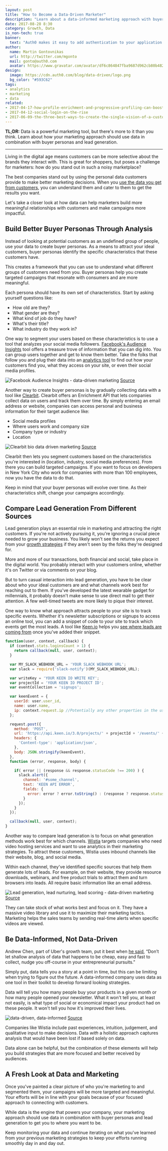 ```yaml
---
layout: post
title: "How to Become a Data-Driven Marketer"
description: "Learn about a data-informed marketing approach with buyer personas and lead generation."
date: 2017-08-28 8:30
category: Growth, Data
is_non-tech: true
banner:
  text: "Auth0 makes it easy to add authentication to your application."
author:
  name: Martin Gontovnikas
  url: http://twitter.com/mgonto
  mail: gonto@auth0.com
  avatar: https://www.gravatar.com/avatar/df6c864847fba9687d962cb80b482764??s=60
design:
  image: https://cdn.auth0.com/blog/data-driven/logo.png
  bg_color: "#593C62"
tags:
- analytics
- marketing
- data
related:
- 2017-04-17-how-profile-enrichment-and-progressive-profiling-can-boost-your-marketing
- 2017-04-12-social-login-on-the-rise
- 2017-06-09-the-three-best-ways-to-create-the-single-vision-of-a-customer
---
```


**TL;DR:** Data is a powerful marketing tool, but there's more to it than you think. Learn about how your marketing approach should use data in combination with buyer personas and lead generation.

---

Living in the digital age means customers can be more selective about the brands they interact with. This is great for shoppers, but poses a challenge for marketers: how do you stand out in such a noisy marketplace? 

The best companies stand out by using the personal data customers provide to make better marketing decisions. When you [use the data you get from customers](https://blog.fullstory.com/what-incentives-are-your-support-metrics-creating-4a633d449f0e#.sy379oznp), you can understand them and cater to them to get the results you want.

Let's take a closer look at how data can help marketers build more meaningful relationships with customers and make campaigns more impactful.

## Build Better Buyer Personas Through Analysis

Instead of looking at potential customers as an undefined group of people, use your data to create buyer personas. As a means to attract your ideal customers, buyer personas identify the specific characteristics that these customers have.

This creates a framework that you can use to understand what different groups of customers need from you. Buyer personas help you create targeted campaigns that resonate with consumers and are more meaningful.

Each persona should have its own set of characteristics. Start by asking yourself questions like: 

* How old are they?
* What gender are they?
* What kind of job do they have? 
* What's their title? 
* What industry do they work in?

One way to segment your users based on these characteristics is to use a tool that analyzes your social media followers. [Facebook's Audience Insights](https://adespresso.com/academy/blog/how-to-use-facebooks-audience-insights-to-create-buyer-personas/) tool offers a treasure trove of information that you can dig into. You can group users together and get to know them better. Take the folks that follow you and plug their data into an [analytics tool](https://amplitude.com/mobile-analytics) to find out how your customers find you, what they access on your site, or even their social media profiles. 

![Facebook Audience Insights - data-driven marketing](https://cdn.auth0.com/blog/data-driven/facebook-audience.png)
[Source](http://www.adweek.com/digital/audience-insights/)

Another way to create buyer personas is by gradually collecting data with a tool like [Clearbit](https://clearbit.com). Clearbit offers an Enrichment API that lets companies collect data on users and track them over time. By simply entering an email address or website, companies can access personal and business information for their target audience like:

* Social media profiles
* Where users work and company size
* Company type or industry
* Location

![Clearbit bio data driven marketing](https://cdn.auth0.com/blog/data-driven/bio.png)
[Source](http://blog.clearbit.com/5-ways-to-use-clearbits-enrichment-api/)

Clearbit then lets you segment customers based on the characteristics you're interested in (location, industry, social media preferences). From there you can build targeted campaigns. If you want to focus on developers in New York City who work for companies with more than 100 employees, now you have the data to do that.

Keep in mind that your buyer personas will evolve over time. As their characteristics shift, change your campaigns accordingly.

## Compare Lead Generation From Different Sources

Lead generation plays an essential role in marketing and attracting the right customers. If you're not actively pursuing it, you're ignoring a crucial piece needed to grow your business.  You likely won't see the returns you expect from your [growth strategies](https://amplitude.com/mobile-analytics) if they aren't seen by the folks they're designed for.

More and more of our transactions, both financial and social, take place in the digital world. You probably interact with your customers online, whether it's on Twitter or via comments on your blog.

But to turn casual interaction into lead generation, you have to be clear about who your ideal customers are and what channels work best for reaching out to them. If you've developed the latest wearable gadget for millennials, it probably doesn't make sense to use direct mail to get their attention. A few well-timed tweets are more likely to pique their interest.

One way to know what approach attracts people to your site is to track specific events. Whether it's newsletter subscriptions or signups to access an online tool, you can add a snippet of code to your site to track which events get the most leads. A tool like [Keen.io](https://keen.io/) helps you [see where leads are coming from](https://auth0.com/rules/send-events-keenio) once you've added their snippet.

```js
function(user, context, callback) {
  if (context.stats.loginsCount > 1) {
    return callback(null, user, context);
  }

  var MY_SLACK_WEBHOOK_URL = 'YOUR SLACK WEBHOOK URL';
  var slack = require('slack-notify')(MY_SLACK_WEBHOOK_URL);

  var writeKey = 'YOUR KEEN IO WRITE KEY';
  var projectId = 'YOUR KEEN IO PROJECT ID';
  var eventCollection = 'signups';

  var keenEvent = {
    userId: user.user_id,
    name: user.name,
    ip: context.request.ip //Potentially any other properties in the user profile/context
  };

  request.post({
    method: 'POST',
    url: 'https://api.keen.io/3.0/projects/' + projectId + '/events/' + eventCollection + '?api_key=' + writeKey,
    headers: {
      'Content-type': 'application/json',
    },
    body: JSON.stringify(keenEvent),
  },
  function (error, response, body) {

    if( error || (response && response.statusCode !== 200) ) {
      slack.alert({
        channel: '#some_channel',
        text: 'KEEN API ERROR',
        fields: {
          error: error ? error.toString() : (response ? response.statusCode + ' ' + body : '')
        }
      });
    }
  });

  callback(null, user, context);
}
```

Another way to compare lead generation is to focus on what generation methods work best for which channels. [Wistia](https://wistia.com/) targets companies who need video hosting services and want to use analytics in their marketing strategies. To attract these customers, Wistia uses inbound channels like their website, blog, and social media.

Within each channel, they've identified specific sources that help them generate lots of leads. For example, on their website, they provide resource downloads, webinars, and free product trials to attract them and turn browsers into leads. All require basic information like an email address.

![Lead generation, lead nurturing, lead scoring - data-driven marketing](https://cdn.auth0.com/blog/data-driven/leads.png)
[Source](https://wistia.com/library/video-and-marketing-automation)

They can take stock of what works best and focus on it. They have a massive video library and use it to maximize their marketing tactics. Marketing helps the sales teams by sending real-time alerts when specific videos are viewed. 

## Be Data-Informed, Not Data-Driven

Andrew Chen, part of Uber's growth team, put it best when [he said](http://andrewchen.co/know-the-difference-between-data-informed-and-versus-data-driven/), “Don’t let shallow analysis of data that happens to be cheap, easy and fast to collect, nudge you off-course in your entrepreneurial pursuits.”

Simply put, data tells you a story at a point in time, but this can be limiting when trying to figure out the future. A data-informed company uses data as one tool in their toolkit to develop forward looking strategies.

Data will tell you how many people buy your products in a given month or how many people opened your newsletter. What it won't tell you, at least not easily, is what type of social or economical impact your product had on these people. It won't tell you how it's improved their lives.

![data-driven, data-informed](https://cdn.auth0.com/blog/data-driven/data.png)
[Source](https://wistia.com/blog/data-informed-marketing)

Companies like Wistia include past experiences, intuition, judgement, and qualitative input to make decisions. Data _with_ a holistic approach captures analysis that would have been lost if based solely on data.

Data alone can be helpful, but the combination of these elements will help you build strategies that are more focused and better received by audiences.

## A Fresh Look at Data and Marketing

Once you've painted a clear picture of who you're marketing to and segmented them, your campaigns will be more targeted and meaningful. Your efforts will be in line with your goals because of your focused approach to connecting with customers.

While data is the engine that powers your company, your marketing approach should use data in combination with buyer personas and lead generation to get you to where you want to be.

Keep monitoring your data and continue iterating on what you've learned from your previous marketing strategies to keep your efforts running smoothly day in and day out. 
